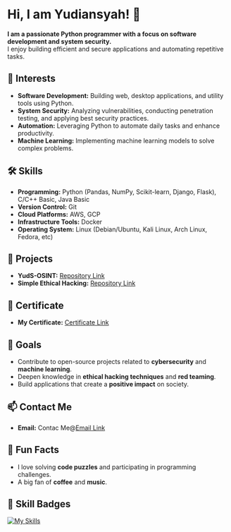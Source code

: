 # Hi, I am Yudiansyah! 👋

**I am a passionate Python programmer with a focus on software development and system security.**  
I enjoy building efficient and secure applications and automating repetitive tasks.

## 🚀 Interests

- **Software Development:** Building web, desktop applications, and utility tools using Python.  
- **System Security:** Analyzing vulnerabilities, conducting penetration testing, and applying best security practices.  
- **Automation:** Leveraging Python to automate daily tasks and enhance productivity.  
- **Machine Learning:** Implementing machine learning models to solve complex problems.  

## 🛠️ Skills

- **Programming:** Python (Pandas, NumPy, Scikit-learn, Django, Flask), C/C++ Basic, Java Basic 
- **Version Control:** Git  
- **Cloud Platforms:** AWS, GCP  
- **Infrastructure Tools:** Docker
- **Operating System:** Linux (Debian/Ubuntu, Kali Linux, Arch Linux, Fedora, etc)

## 🌟 Projects

- **YudS-OSINT:**  [Repository Link](https://github.com/yudiiansyaah/YudS-OSINT.git)  
- **Simple Ethical Hacking:**  [Repository Link](https://github.com/yudiiansyaah/python-ethical-hacking.git)

## 🏅 Certificate

- **My Certificate:**  [Certificate Link](https://drive.google.com/drive/folders/1ZyFj4mYvCHrIVYXjxf46AbppjpQyY1Jk?usp=sharing)

## 🎯 Goals

- Contribute to open-source projects related to **cybersecurity** and **machine learning**.  
- Deepen knowledge in **ethical hacking techniques** and **red teaming**.  
- Build applications that create a **positive impact** on society.  

## 📫 Contact Me

- **Email:** Contac Me@[Email Link](411221035@mahasiswa.undira.ac.id)

## 🎉 Fun Facts

- I love solving **code puzzles** and participating in programming challenges.  
- A big fan of **coffee** and **music**.  

## 🏅 Skill Badges

[![My Skills](https://skillicons.dev/icons?i=python,django,flask,c,cpp,java,docker,linux,debian,ubuntu,kali,arch,aws,gcp,git&size=20)](https://skillicons.dev)

